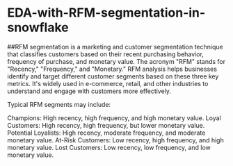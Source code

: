 # EDA-with-RFM-segmentation-in-snowflake

##RFM segmentation is a marketing and customer segmentation technique that classifies customers based on their recent purchasing behavior, frequency of purchase, and monetary value. The acronym "RFM" stands for "Recency," "Frequency," and "Monetary." RFM analysis helps businesses identify and target different customer segments based on these three key metrics. It's widely used in e-commerce, retail, and other industries to understand and engage with customers more effectively.

Typical RFM segments may include:

Champions: High recency, high frequency, and high monetary value.
Loyal Customers: High recency, high frequency, but lower monetary value.
Potential Loyalists: High recency, moderate frequency, and moderate monetary value.
At-Risk Customers: Low recency, high frequency, and high monetary value.
Lost Customers: Low recency, low frequency, and low monetary value.
